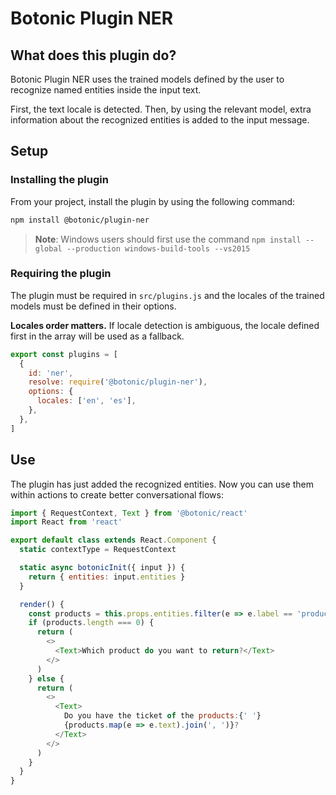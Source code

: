# Botonic Plugin NER

## What does this plugin do?

Botonic Plugin NER uses the trained models defined by the user to recognize named entities inside the input text.

First, the text locale is detected. Then, by using the relevant model, extra information about the recognized entities is added to the input message.

## Setup

### Installing the plugin

From your project, install the plugin by using the following command:

```bash
npm install @botonic/plugin-ner
```

> **Note**: Windows users should first use the command
> `npm install --global --production windows-build-tools --vs2015`

### Requiring the plugin

The plugin must be required in `src/plugins.js` and the locales of the trained models must be defined in their options.

**Locales order matters.** If locale detection is ambiguous, the locale defined first in the array will be used as a fallback.

```javascript
export const plugins = [
  {
    id: 'ner',
    resolve: require('@botonic/plugin-ner'),
    options: {
      locales: ['en', 'es'],
    },
  },
]
```

## Use

The plugin has just added the recognized entities. Now you can use them within actions to create better conversational flows:

```javascript
import { RequestContext, Text } from '@botonic/react'
import React from 'react'

export default class extends React.Component {
  static contextType = RequestContext

  static async botonicInit({ input }) {
    return { entities: input.entities }
  }

  render() {
    const products = this.props.entities.filter(e => e.label == 'product')
    if (products.length === 0) {
      return (
        <>
          <Text>Which product do you want to return?</Text>
        </>
      )
    } else {
      return (
        <>
          <Text>
            Do you have the ticket of the products:{' '}
            {products.map(e => e.text).join(', ')}?
          </Text>
        </>
      )
    }
  }
}
```

